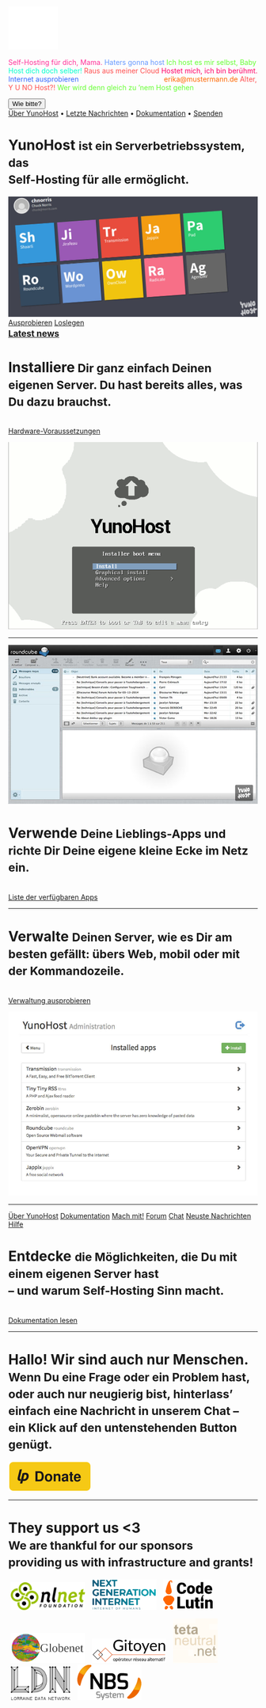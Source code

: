 <div class="teasing-part">                                                                      

  <div class="home-logo">
    <img src="/images/ynh_logo_white_300dpi.png" width="100"/>
  </div>

  <div class="punchline">
    <p>
      <span class="yolo 1" style="color: #FF3399;">Self-Hosting für dich, Mama.</span>
      <span class="yolo 2" style="color: #6699FF;">Haters gonna host</span>
      <span class="yolo 3" style="color: #66FF33;">Ich host es mir selbst, Baby</span>
      <span class="yolo 4" style="color: #00FFCC;">Host dich doch selber!</span>
      <span class="yolo 5" style="color: #FF5050;">Raus aus meiner Cloud</span>
      <span class="yolo 6" style="color: #FF0066;">Hostet mich, ich bin berühmt.</span>
      <span class="yolo 7" style="color: #3366FF;">Internet ausprobieren</span>
      <span class="yolo 8" style="color: #FFFFFF;">Ich werd’ noch zum Host</span>
      <span class="yolo 9" style="color: #FF6600;">erika@mustermann.de</span>
      <span class="yolo 10" style="color: #FF5050;">Alter, Y U NO Host?!</span>
      <span class="yolo 11" style="color: #66FF33;">Wer wird denn gleich zu ’nem Host gehen</span>
    </p>
    <button class="btn btn-primary btn-lg btn-block yolobtn">Wie bitte?</button>
  </div>

  <div class="main-links hidden-xs">
    <a href="/whatsyunohost">Über YunoHost</a> <span class="colored-bar">•</span> 
    <a href="https://forum.yunohost.org/c/announcement" target="_blank">Letzte Nachrichten</a> <span class="colored-bar">•</span> 
    <a href="/docs">Dokumentation</a> <span class="colored-bar">•</span> 
    <a href="https://donate.yunohost.org/">Spenden</a>
  </div>
  </div><!-- teasing-part -->

<div class="boring-part" markdown="1">

  <h1>YunoHost <small>ist ein Serverbetriebssystem, das<br>
Self-Hosting für alle ermöglicht.</small></h1>

  <div class="home-panel">
    <img src="/images/home_panel.jpg" />
  </div>

  <div class="call-to-action">
    <a class="btn btn-primary btn-lg" href="/try">Ausprobieren</a>
    <a class="btn btn-success btn-lg" href="/install">Loslegen</a>
    <h2 style="margin-top: 0"><small><a href="https://forum.yunohost.org/c/announcement">Latest news</a></small></h2>
  </div>

  <div class="row cf">
    <div class="col-md-7">
      <h1>Installiere<small> Dir ganz einfach Deinen eigenen Server. Du hast bereits alles, was Du dazu brauchst.</small></h1>
      <p><br /><a href="/hardware">Hardware-Voraussetzungen</a></p>
    </div>
    <div class="col-md-4">
      <div class="feature-pic">
        <img src="/images/home_install.png" />
      </div>
    </div>
  </div>

  <hr />

  <div class="row cf">
    <div class="col-md-4">
      <div class="feature-pic">
        <img src="/images/home_enjoy.jpg" />
      </div>
    </div>
    <div class="col-md-7 text-right">
      <h1>Verwende <small>Deine Lieblings-Apps und richte Dir Deine eigene kleine Ecke im Netz ein.</small></h1>
      <p><br /><a href="/apps">Liste der verfügbaren Apps</a></p>
    </div>
  </div>

  <hr />

  <div class="row cf">
    <div class="col-md-7">
      <h1>Verwalte <small>Deinen Server, wie es Dir am besten gefällt: übers Web, mobil oder mit der Kommandozeile.</small></h1>
      <p><br /><a href="/try">Verwaltung ausprobieren</a></p>
    </div>
    <div class="col-md-4">
      <div class="feature-pic">
        <img src="/images/home_manage.jpg" />
      </div>
    </div>
  </div>

  <hr />

  <div class="row cf">
    <div class="col-md-4 button-list">
      <a class="btn btn-lg btn-block btn-primary" href="/whatsyunohost">Über YunoHost</a>
      <a class="btn btn-lg btn-block btn-info" href="/docs">Dokumentation</a>
      <a class="btn btn-lg btn-block btn-success" href="/contribute">Mach mit!</a>
      <a class="btn btn-lg btn-block btn-warning" href="https://forum.yunohost.org/" target="_blank">Forum</a>
      <a class="btn btn-lg btn-block btn-default" href="/chat_rooms" target="_blank">Chat</a>
      <a class="btn btn-lg btn-block btn-danger" href="https://forum.yunohost.org/c/announcement">Neuste Nachrichten</a>
      <a class="btn btn-lg btn-block btn-danger btn-support" href="/help">Hilfe</a>
    </div>
    <div class="col-md-7 text-right">
      <h1>Entdecke <small> die Möglichkeiten, die Du mit einem eigenen Server hast<br> – und warum Self-Hosting Sinn macht.</small></h1>
      <p><br /><a href="/docs">Dokumentation lesen</a></p>
    </div>
  </div>

  <hr />

  <div class="text-center">
    <h1>Hallo! Wir sind auch nur Menschen.<br /><small> Wenn Du eine Frage oder ein Problem hast, oder auch nur neugierig bist, hinterlass’ einfach eine Nachricht in unserem Chat – ein Klick auf den untenstehenden Button genügt.&nbsp;<span class="glyphicon glyphicon-share-alt"></span> </small></h1>

   <p class="liberapay">
     <a href="https://liberapay.com/YunoHost" target="_blank"><img src="/images/liberapay_logo.svg" alt="Spendenlink" title="Liberapay" /></a>
    </p>

  </div>

  <hr />

  <div class="row cf">
    <div class="text-center">
    <h1>They support us &lt;3<br />
    <small>We are thankful for our sponsors <br/>providing us with infrastructure and grants!</small>
    </h1>
    <p style="margin-left:auto;margin-right:auto;">
    <a style="padding: 5px;" href="https://nlnet.nl"><img src="/images/logo_nlnet.png" width="150px"/></a>
    <a style="padding: 5px;" href="https://www.ngi.eu"><img src="/images/logo_ngi.png" width="130px"/></a>
    <a style="padding: 5px;" href="https://www.codelutin.com"><img src="/images/logo_codelutin.png" width="100px"/></a>
    </p>
    <p style="margin-left:auto;margin-right:auto;">
    <a style="padding: 5px;" href="https://www.globenet.org"><img src="/images/logo_globenet.png" width="150px"/></a>
    <a style="padding: 5px;" href="https://www.gitoyen.net"><img src="/images/logo_gitoyen.png" width="150px"/></a>
    <a style="padding: 5px;" href="https://tetaneutral.net"><img src="/images/logo_tetaneutral.png" width="90px"/></a>
    <a style="padding: 5px;" href="https://ldn-fai.net"><img src="/images/logo_ldn.png" width="120px"/></a>
    <a style="padding: 5px;" href="https://www.nbs-system.com"><img src="/images/logo_nbs.png" width="130px"/></a>
    </p>
    </div>
  </div>


</div><!-- boring-part -->

<script type="text/javascript">
    jQuery('.teasing-part').css({
        marginTop: '0',
        display: 'block'
    });
    jQuery('.boring-part').css({
        marginTop: jQuery(window).height() + 100
    });
    jQuery( window ).resize(function() {
        jQuery('.boring-part').css({
            marginTop: jQuery('.teasing-part').height() + 100
        });
    });
    jQuery('.yolo').hide();
    randomNumber = Math.floor((Math.random()*jQuery('.yolo').length)+1);
    color = jQuery('.yolo.' + randomNumber).css('color');
    jQuery('.yolo.' + randomNumber).fadeIn();
    document.title = jQuery('.yolo.' + randomNumber).text();
    jQuery('.colored-bar').css({
      color: color,
      fontWeight: 'bold',
      padding: '1%'
    });
    jQuery('.yolobtn').css({
      background: color,
      borderColor: color
    }).on('click', function() {
      jQuery('html, body').animate({
        scrollTop: jQuery(window).height() + 80
      }, 500);
    });

</script>

